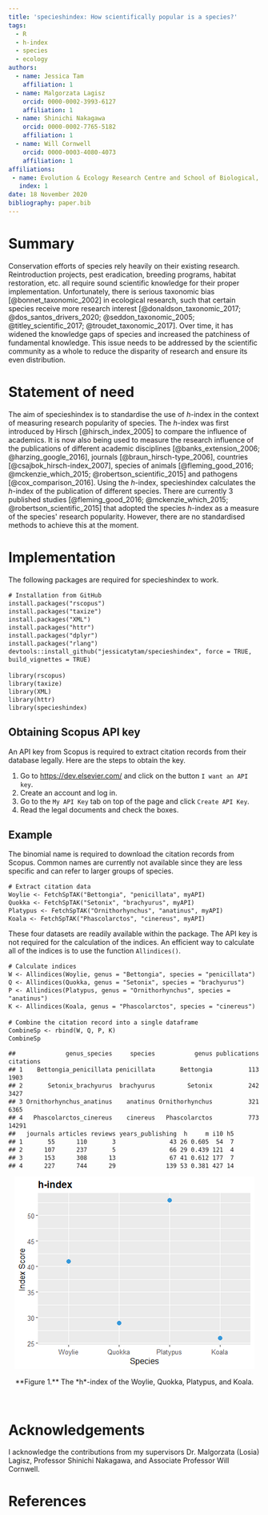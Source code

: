 ```yaml
---
title: 'specieshindex: How scientifically popular is a species?'
tags:
  - R
  - h-index
  - species
  - ecology
authors:
  - name: Jessica Tam
    affiliation: 1
  - name: Malgorzata Lagisz
    orcid: 0000-0002-3993-6127
    affiliation: 1
  - name: Shinichi Nakagawa
    orcid: 0000-0002-7765-5182
    affiliation: 1
  - name: Will Cornwell
    orcid: 0000-0003-4080-4073
    affiliation: 1
affiliations:
 - name: Evolution & Ecology Research Centre and School of Biological, Earth and Environmental Sciences, University of New South Wales, Sydney, Australia
   index: 1
date: 18 November 2020
bibliography: paper.bib
---
```


# Summary

Conservation efforts of species rely heavily on their existing research. Reintroduction projects, pest eradication, breeding programs, habitat restoration, etc. all require sound scientific knowledge for their proper implementation. Unfortunately, there is serious taxonomic bias [@bonnet_taxonomic_2002] in ecological research, such that certain species receive more research interest [@donaldson_taxonomic_2017; @dos_santos_drivers_2020; @seddon_taxonomic_2005; @titley_scientific_2017; @troudet_taxonomic_2017]. Over time, it has widened the knowledge gaps of species and increased the patchiness of fundamental knowledge. This issue needs to be addressed by the scientific community as a whole to reduce the disparity of research and ensure its even distribution.

# Statement of need

The aim of specieshindex is to standardise the use of *h*-index in the context of measuring research popularity of species. The *h*-index was first introduced by Hirsch [@hirsch_index_2005] to compare the influence of academics. It is now also being used to measure the research influence of the publications of different academic disciplines [@banks_extension_2006; @harzing_google_2016], journals [@braun_hirsch-type_2006], countries [@csajbok_hirsch-index_2007], species of animals [@fleming_good_2016; @mckenzie_which_2015; @robertson_scientific_2015] and pathogens [@cox_comparison_2016]. Using the *h*-index, specieshindex calculates the *h*-index of the publication of different species. There are currently 3 published studies [@fleming_good_2016; @mckenzie_which_2015; @robertson_scientific_2015] that adopted the species *h*-index as a measure of the species' research popularity. However, there are no standardised methods to achieve this at the moment.

# Implementation

The following packages are required for specieshindex to work.
```{r}
# Installation from GitHub
install.packages("rscopus")
install.packages("taxize")
install.packages("XML")
install.packages("httr")
install.packages("dplyr")
install.packages("rlang")
devtools::install_github("jessicatytam/specieshindex", force = TRUE, build_vignettes = TRUE)

library(rscopus)
library(taxize)
library(XML)
library(httr)
library(specieshindex)
```

## Obtaining Scopus API key

An API key from Scopus is required to extract citation records from their database legally.
Here are the steps to obtain the key.

1. Go to https://dev.elsevier.com/ and click on the button `I want an API key`.
2. Create an account and log in.
3. Go to the `My API Key` tab on top of the page and click `Create API Key`.
4. Read the legal documents and check the boxes. 

## Example

The binomial name is required to download the citation records from Scopus. Common names are currently not available since they are less specific and can refer to larger groups of species.

```{r}
# Extract citation data
Woylie <- FetchSpTAK("Bettongia", "penicillata", myAPI)
Quokka <- FetchSpTAK("Setonix", "brachyurus", myAPI)
Platypus <- FetchSpTAK("Ornithorhynchus", "anatinus", myAPI)
Koala <- FetchSpTAK("Phascolarctos", "cinereus", myAPI)
```

These four datasets are readily available within the package. The API key is not required for the calculation of the indices.
An efficient way to calculate all of the indices is to use the function `Allindices()`.

```{r}
# Calculate indices
W <- Allindices(Woylie, genus = "Bettongia", species = "penicillata")
Q <- Allindices(Quokka, genus = "Setonix", species = "brachyurus")
P <- Allindices(Platypus, genus = "Ornithorhynchus", species = "anatinus")
K <- Allindices(Koala, genus = "Phascolarctos", species = "cinereus")

# Combine the citation record into a single dataframe
CombineSp <- rbind(W, Q, P, K)
CombineSp
```

    ##              genus_species     species           genus publications citations
    ## 1    Bettongia_penicillata penicillata       Bettongia          113      1903
    ## 2       Setonix_brachyurus  brachyurus         Setonix          242      3427
    ## 3 Ornithorhynchus_anatinus    anatinus Ornithorhynchus          321      6365
    ## 4   Phascolarctos_cinereus    cinereus   Phascolarctos          773     14291
    ##   journals articles reviews years_publishing  h     m i10 h5
    ## 1       55      110       3               43 26 0.605  54  7
    ## 2      107      237       5               66 29 0.439 121  4
    ## 3      153      308      13               67 41 0.612 177  7
    ## 4      227      744      29              139 53 0.381 427 14

<p align="center">
<img src="README_files/figure-gfm/unnamed-chunk-5-1.png" />
</p>
<p align="center">
**Figure 1.** The *h*-index of the Woylie, Quokka, Platypus, and Koala.
<p/>

<br>

# Acknowledgements

I acknowledge the contributions from my supervisors Dr. Malgorzata (Losia) Lagisz, Professor Shinichi Nakagawa, and Associate Professor Will Cornwell.

# References